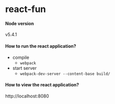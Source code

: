 # react-fun
#### Node version
v5.4.1

#### How to run the react application?
* compile
    * ```webpack```
* start server
    * ```webpack-dev-server --content-base build/```

#### How to view the react application?
http://localhost:8080